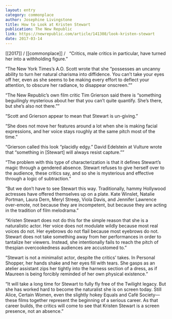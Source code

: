```yaml
---
layout: entry
category: commonplace
author: Josephine Livingstone
title: How to Look at Kristen Stewart
publication: The New Republic
link: https://newrepublic.com/article/141308/look-kristen-stewart
date: 2017-03-14
---
```


[[2017]] / [[commonplace]] / 
 
“Critics, male critics in particular, have turned her into a withholding figure.”

“The New York Times’s A.O. Scott wrote that she “possesses an uncanny ability to turn her natural charisma into diffidence. You can’t take your eyes off her, even as she seems to be making every effort to deflect your attention, to obscure her radiance, to disappear onscreen.””

“The New Republic’s own film critic Tim Grierson said there is “something beguilingly mysterious about her that you can’t quite quantify. She’s there, but she’s also not there.””

“Scott and Grierson appear to mean that Stewart is un-giving.”

“She does not move her features around a lot when she is making facial expressions, and her voice stays roughly at the same pitch most of the time.”

“Grierson called this look “placidly edgy.” David Edelstein at Vulture wrote that “something in [Stewart] will always resist capture.””

“The problem with this type of characterization is that it defines Stewart’s magic through a gendered absence. Stewart refuses to give herself over to the audience, these critics say, and so she is mysterious and effective through a logic of subtraction.”

“But we don’t have to see Stewart this way. Traditionally, hammy Hollywood actresses have offered themselves up on a plate. Kate Winslet, Natalie Portman, Laura Dern, Meryl Streep, Viola Davis, and Jennifer Lawrence over-emote, not because they are incompetent, but because they are acting in the tradition of film melodrama.”

“Kristen Stewart does not do this for the simple reason that she is a naturalistic actor. Her voice does not modulate wildly because most real voices do not. Her eyebrows do not flail because most eyebrows do not. Stewart does not take something away from her performances in order to tantalize her viewers. Instead, she intentionally fails to reach the pitch of thespian overcookedness audiences are accustomed to.”

“Stewart is not a minimalist actor, despite the critics’ takes. In Personal Shopper, her hands shake and her eyes fill with tears. She gasps as an atelier assistant zips her tightly into the harness section of a dress, as if Maureen is being forcibly reminded of her own physical existence.”

“It will take a long time for Stewart to fully fly free of the Twilight legacy. But she has worked hard to become the naturalist she is on screen today. Still Alice, Certain Women, even the slightly hokey Equals and Café Society—these films together represent the beginning of a serious career. As that career builds, the critics will come to see that Kristen Stewart is a screen presence, not an absence.”

